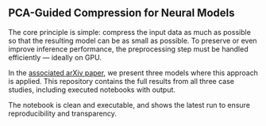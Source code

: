 
## PCA-Guided Compression for Neural Models

The core principle is simple: compress the input data as much as possible so that the resulting model can be as small as possible. To preserve or even improve inference performance, the preprocessing step must be handled efficiently — ideally on GPU.

In the [associated arXiv paper](ttps://arxiv.org/abs/2508.04307), we present three models where this approach is applied. This repository contains the full results from all three case studies, including executed notebooks with output.

The notebook is clean and executable, and shows the latest run to ensure reproducibility and transparency.

